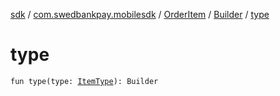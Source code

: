 [sdk](../../../index.md) / [com.swedbankpay.mobilesdk](../../index.md) / [OrderItem](../index.md) / [Builder](index.md) / [type](./type.md)

# type

`fun type(type: `[`ItemType`](../../-item-type/index.md)`): Builder`
